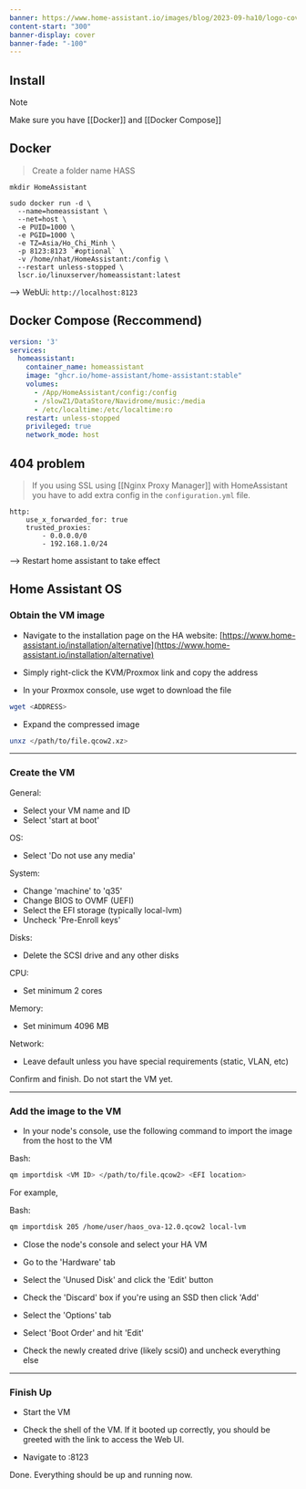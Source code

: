 ```yaml
---
banner: https://www.home-assistant.io/images/blog/2023-09-ha10/logo-cover.png
content-start: "300"
banner-display: cover
banner-fade: "-100"
---
```


## Install

> [!note]
> Make sure you have [[Docker]] and [[Docker Compose]]

## Docker

> Create a folder name HASS

```shell
mkdir HomeAssistant
```

```shell
sudo docker run -d \
  --name=homeassistant \
  --net=host \
  -e PUID=1000 \
  -e PGID=1000 \
  -e TZ=Asia/Ho_Chi_Minh \
  -p 8123:8123 `#optional` \
  -v /home/nhat/HomeAssistant:/config \
  --restart unless-stopped \
  lscr.io/linuxserver/homeassistant:latest
```
--> WebUi: `http://localhost:8123` 

## Docker Compose (Reccommend)

```yaml
version: '3'
services:
  homeassistant:
    container_name: homeassistant
    image: "ghcr.io/home-assistant/home-assistant:stable"
    volumes:
      - /App/HomeAssistant/config:/config
      - /slowZ1/DataStore/Navidrome/music:/media
      - /etc/localtime:/etc/localtime:ro
    restart: unless-stopped
    privileged: true
    network_mode: host
```

## 404 problem

> If you using SSL using [[Nginx Proxy Manager]] with HomeAssistant you have to add extra config in the `configuration.yml` file.

```shell
http:
    use_x_forwarded_for: true
    trusted_proxies:
        - 0.0.0.0/0
        - 192.168.1.0/24
```
--> Restart home assistant to take effect

## Home Assistant OS

### Obtain the VM image
  
- Navigate to the installation page on the HA website: [https://www.home-assistant.io/installation/alternative](https://www.home-assistant.io/installation/alternative)  
  
- Simply right-click the KVM/Proxmox link and copy the address  
  
- In your Proxmox console, use wget to download the file  
  

```bash
wget <ADDRESS>
```

- Expand the compressed image  

```bash
unxz </path/to/file.qcow2.xz>
```

---

### Create the VM  
  
General:  
- Select your VM name and ID  
- Select 'start at boot'  
  
OS:  
- Select 'Do not use any media'  
  
System:  
- Change 'machine' to 'q35'  
- Change BIOS to OVMF (UEFI)  
- Select the EFI storage (typically local-lvm)  
- Uncheck 'Pre-Enroll keys'  
  
Disks:  
- Delete the SCSI drive and any other disks  
  
CPU:  
- Set minimum 2 cores  
  
Memory:  
- Set minimum 4096 MB  
  
Network:  
- Leave default unless you have special requirements (static, VLAN, etc)  
  
  
Confirm and finish. Do not start the VM yet.  
  

---

### Add the image to the VM  
  
- In your node's console, use the following command to import the image from the host to the VM  
  

Bash:

```bash
qm importdisk <VM ID> </path/to/file.qcow2> <EFI location>
```

  
For example,  
  

Bash:

```bash
qm importdisk 205 /home/user/haos_ova-12.0.qcow2 local-lvm
```

  
  
- Close the node's console and select your HA VM  
  
- Go to the 'Hardware' tab  
  
- Select the 'Unused Disk' and click the 'Edit' button  
  
- Check the 'Discard' box if you're using an SSD then click 'Add'  
  
- Select the 'Options' tab  
  
- Select 'Boot Order' and hit 'Edit'  
  
- Check the newly created drive (likely scsi0) and uncheck everything else  
  

---

  
### Finish Up  
  
- Start the VM  
  
- Check the shell of the VM. If it booted up correctly, you should be greeted with the link to access the Web UI.  
  
- Navigate to <VM IP>:8123  
  
Done. Everything should be up and running now.